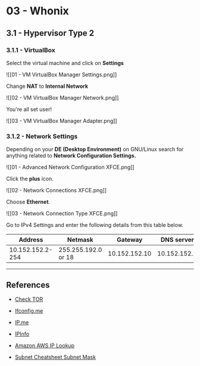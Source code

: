 # 03 - Whonix

## 3.1 - Hypervisor Type 2

### 3.1.1 - VirtualBox

Select the virtual machine and click on **Settings**

![[01 - VM VirtualBox Manager Settings.png]]

Change **NAT** to **Internal Network**

![[02 - VM VirtualBox Manager Network.png]]

You're all set user!

![[03 - VM VirtualBox Manager Adapter.png]]

### 3.1.2 - Network Settings

Depending on your **DE (Desktop Environment)** on GNU/Linux search for anything related to **Network Configuration Settings.**

![[01 - Advanced Network Configuration XFCE.png]]

Click the **plus** icon.

![[02 - Network Connections XFCE.png]]

Choose **Ethernet**.

![[03 - Network Connection Type XFCE.png]]

Go to IPv4 Settings and enter the following details from this table below.

|Address|Netmask|Gateway|DNS servers|
|---|---|---|---|
|10.152.152.2-254|255.255.192.0 or 18|10.152.152.10|10.152.152.10|

---
## References

- [Check TOR](https://check.torproject.org/)

- [Ifconfig.me](https://ifconfig.me/)

- [IP.me](https://ip.me/)

- [IPInfo](https://ipinfo.io)

- [Amazon AWS IP Lookup](https://checkip.amazonaws.com)

- [Subnet Cheatsheet Subnet Mask](https://www.freecodecamp.org/news/subnet-cheat-sheet-24-subnet-mask-30-26-27-29-and-other-ip-address-cidr-network-references/)